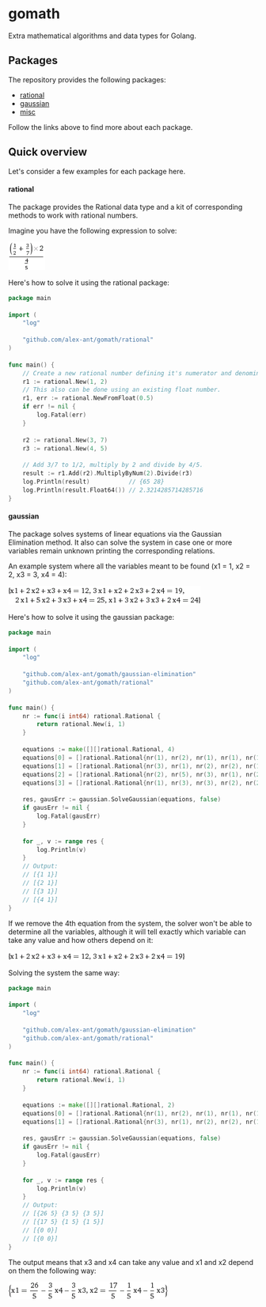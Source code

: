# gomath
Extra mathematical algorithms and data types for Golang.

## Packages
The repository provides the following packages:
* [rational](https://github.com/alex-ant/gomath/tree/master/rational)
* [gaussian](https://github.com/alex-ant/gomath/tree/master/gaussian-elimination)
* [misc](https://github.com/alex-ant/gomath/tree/master/misc)

Follow the links above to find more about each package.

## Quick overview
Let's consider a few examples for each package here.

#### rational
The package provides the Rational data type and a kit of corresponding methods to work with rational numbers.

Imagine you have the following expression to solve:

![example 1](https://raw.githubusercontent.com/alex-ant/gomath/master/examples/example1.gif)

Here's how to solve it using the rational package:
```go
package main

import (
	"log"

	"github.com/alex-ant/gomath/rational"
)

func main() {
	// Create a new rational number defining it's numerator and denominator.
	r1 := rational.New(1, 2)
	// This also can be done using an existing float number.
	r1, err := rational.NewFromFloat(0.5)
	if err != nil {
		log.Fatal(err)
	}

	r2 := rational.New(3, 7)
	r3 := rational.New(4, 5)

	// Add 3/7 to 1/2, multiply by 2 and divide by 4/5.
	result := r1.Add(r2).MultiplyByNum(2).Divide(r3)
	log.Println(result)           // {65 28}
	log.Println(result.Float64()) // 2.3214285714285716
}

```

#### gaussian
The package solves systems of linear equations via the Gaussian Elimination method. It also can solve the system in case one or more variables remain unknown printing the corresponding relations.

An example system where all the variables meant to be found (x1 = 1, x2 = 2, x3 = 3, x4 = 4):

![example 2](https://raw.githubusercontent.com/alex-ant/gomath/master/examples/example2.gif)

Here's how to solve it using the gaussian package:
```go
package main

import (
	"log"

	"github.com/alex-ant/gomath/gaussian-elimination"
	"github.com/alex-ant/gomath/rational"
)

func main() {
	nr := func(i int64) rational.Rational {
		return rational.New(i, 1)
	}

	equations := make([][]rational.Rational, 4)
	equations[0] = []rational.Rational{nr(1), nr(2), nr(1), nr(1), nr(12)}
	equations[1] = []rational.Rational{nr(3), nr(1), nr(2), nr(2), nr(19)}
	equations[2] = []rational.Rational{nr(2), nr(5), nr(3), nr(1), nr(25)}
	equations[3] = []rational.Rational{nr(1), nr(3), nr(3), nr(2), nr(24)}

	res, gausErr := gaussian.SolveGaussian(equations, false)
	if gausErr != nil {
		log.Fatal(gausErr)
	}

	for _, v := range res {
		log.Println(v)
	}
	// Output:
	// [{1 1}]
	// [{2 1}]
	// [{3 1}]
	// [{4 1}]
}
```

If we remove the 4th equation from the system, the solver won't be able to determine all the variables, although it will tell exactly which variable can take any value and how others depend on it:

![example 3](https://raw.githubusercontent.com/alex-ant/gomath/master/examples/example3.gif)

Solving the system the same way:

```go
package main

import (
	"log"

	"github.com/alex-ant/gomath/gaussian-elimination"
	"github.com/alex-ant/gomath/rational"
)

func main() {
	nr := func(i int64) rational.Rational {
		return rational.New(i, 1)
	}

	equations := make([][]rational.Rational, 2)
	equations[0] = []rational.Rational{nr(1), nr(2), nr(1), nr(1), nr(12)}
	equations[1] = []rational.Rational{nr(3), nr(1), nr(2), nr(2), nr(19)}

	res, gausErr := gaussian.SolveGaussian(equations, false)
	if gausErr != nil {
		log.Fatal(gausErr)
	}

	for _, v := range res {
		log.Println(v)
	}
	// Output:
	// [{26 5} {3 5} {3 5}]
	// [{17 5} {1 5} {1 5}]
	// [{0 0}]
	// [{0 0}]
}
```

The output means that x3 and x4 can take any value and x1 and x2 depend on them the following way:

![example 4](https://raw.githubusercontent.com/alex-ant/gomath/master/examples/example4.gif)
